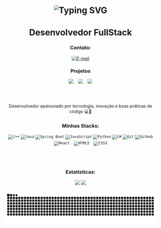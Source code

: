<div align="center">
  
  <h1>
    <a>
      <img src="https://readme-typing-svg.herokuapp.com?font=Fira+Code&pause=1000&random=false&width=635&lines=Ea%C3%AD+blz%3F+Sou+Phzin...+o+Dev+do+Momento+" alt="Typing SVG" />
    </a>
  </h1>

  <h1>Desenvolvedor FullStack</h1>

  <h3>Contato:</h3>
  <a href="https://mail.google.com/mail/?view=cm&fs=1&to=pedrohenriquepeco@gmail.com&su=Olá&body=Mensagem%20automática" target="_blank" rel="noopener noreferrer">
    <img src="https://img.shields.io/badge/Email-E34F26?style=for-the-badge&color=01c3f3" alt="E-mail">
  </a>

<h3 align="center">Projetos</h3>

<div align="center" style="display: flex; flex-wrap: wrap; justify-content: center; gap: 15px;">

  <a href="https://phzin-2112.github.io/little-snake/index.html" target="_blank" style="text-decoration: none;">
    <img src="https://img.shields.io/badge/LittleSnake-32CD32?style=for-the-badge&alt="LittleSnake"style="border-radius: 10%;">
  </a>

  <a href="https://phzin-2112.github.io/ProjetoMed-Pedro/index.html" target="_blank" style="text-decoration: none;">
    <img src="https://img.shields.io/badge/ProjetoMed-4682B4?style=for-the-badge&alt="ProjetoMed" style="border-radius: 10%;">
  </a>

  <a href="https://phzin-2112.github.io/pizzaaaaaaaa/Pizza-main/index.html" target="_blank" style="text-decoration: none;">
    <img src="https://img.shields.io/badge/Pizza-FF4500?style=for-the-badge&alt="Pizza" style="border-radius: 10%;">
  </a>

</div>


  <br><br>

  <p>
    Desenvolvedor apaixonado por tecnologia, inovação e boas práticas de código 💻🚀
  </p>

  <h3>Minhas Stacks:</h3>
  <div style="display: inline_block;">
    <code><img width="40px" src="https://cdn.jsdelivr.net/gh/devicons/devicon/icons/cplusplus/cplusplus-original.svg" title="C++"/></code>
    <code><img width="40px" src="https://cdn.jsdelivr.net/gh/devicons/devicon/icons/java/java-original.svg" title="Java"/></code>
    <code><img width="40px" src="https://cdn.jsdelivr.net/gh/devicons/devicon/icons/spring/spring-original.svg" title="Spring Boot"/></code>
    <code><img width="40px" src="https://cdn.jsdelivr.net/gh/devicons/devicon/icons/javascript/javascript-original.svg" title="JavaScript"/></code>
    <code><img width="40px" src="https://cdn.jsdelivr.net/gh/devicons/devicon/icons/python/python-original.svg" title="Python"/></code>
    <code><img width="40px" src="https://cdn.jsdelivr.net/gh/devicons/devicon/icons/csharp/csharp-original.svg" title="C#"/></code>
    <code><img width="40px" src="https://cdn.jsdelivr.net/gh/devicons/devicon/icons/git/git-original.svg" title="Git"/></code>
    <code><img width="40px" src="https://cdn.jsdelivr.net/gh/devicons/devicon/icons/github/github-original.svg" title="GitHub"/></code>
    <code><img width="40px" style="margin:5px;" src="https://cdn.jsdelivr.net/gh/devicons/devicon/icons/react/react-original.svg" title="React"/></code>
    <code><img width="40px" style="margin:5px;" src="https://cdn.jsdelivr.net/gh/devicons/devicon/icons/html5/html5-original.svg" title="HTML5"/></code>
    <code><img width="40px" style="margin:5px;" src="https://cdn.jsdelivr.net/gh/devicons/devicon/icons/css3/css3-original.svg" title="CSS3"/></code>
  </div>

  <br><br>

  <h3>Estatísticas:</h3>
  <div>
    <img height="180em" src="https://github-readme-stats.vercel.app/api/top-langs/?username=Phzin-2112&layout=compact&langs_count=7&theme=dracula"/>
    <img height="180em" src="https://github-readme-stats.vercel.app/api?username=Phzin-2112&show_icons=true&theme=dracula&include_all_commits=true&count_private=true"/>
  </div>

  <br>

  <picture align="center">    
    <img src="https://github.com/Phzin-2112/Phzin-2112/blob/main/snake-dark.svg" alt="Snake animation">
  </picture>

</div>
